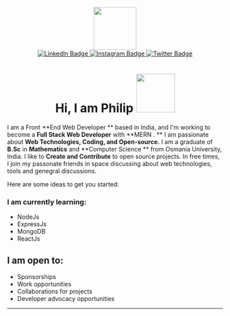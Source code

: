 <div id="header" align="center">
  <img src="https://media.giphy.com/media/M9gbBd9nbDrOTu1Mqx/giphy.gif" width="100"/>
</div>

<div id="badges" align="center">
  <a href="https://www.linkedin.com/in/orji-philip-a3579b128/">
    <img src="https://img.shields.io/badge/LinkedIn-blue?style=for-the-badge&logo=linkedin&logoColor=white" alt="LinkedIn Badge"/>
  </a>
  <a href="https://www.instagram.com/tech_phills/">
    <img src="https://img.shields.io/badge/InstaGram-coral?style=for-the-badge&logo=instagram&logoColor=white" alt="Instagram Badge"/>
  </a>
  <a href="https://twitter.com/tech_phills">
    <img src="https://img.shields.io/badge/Twitter-blue?style=for-the-badge&logo=twitter&logoColor=white" alt="Twitter Badge"/>
  </a>
</div>
<div align="center">
  <img src="https://komarev.com/ghpvc/?username=kellsonphilips&style=flat-square&color=blue" alt=""/>
</div>

<h1 align="center">
  Hi, I am Philip 
  <img src="https://media.giphy.com/media/hvRJCLFzcasrR4ia7z/giphy.gif" width="90"/>
</h1>




I am a Front **End Web Developer ** based in India, and I'm working to become a **Full Stack Web Developer** with **MERN . ** I am passionate about **Web Technologies, Coding, and Open-source.** I am a graduate of **B.Sc** in **Mathematics** and **Computer Science ** from Osmania University, India. I like to **Create and Contribute** to open source projects. In free times, I join my passonate friends in space discussing about web technologies, tools and genegral discussions.

Here are some ideas to get you started:

### I am currently learning: 

  - NodeJs
  - ExpressJs
  - MongoDB
  - ReactJs



## I am open to:

  - Sponsorships
  - Work opportunities
  - Collaborations for projects
  - Developer advocacy opportunities

---


